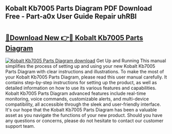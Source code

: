 ## Kobalt Kb7005 Parts Diagram PDF Download Free - Part-a0x User Guide Repair uhRBI

# <h2><a href="http://dfl3w5.blite.top/?on=Kobalt+Kb7005+Parts+Diagram">🔗Download New 👉🔴 Kobalt Kb7005 Parts Diagram</a></h2>

[![Kobalt Kb7005 Parts Diagram download](https://i.imgur.com/lujVjoI.png)](http://dfl3w5.blite.top/?on=Kobalt+Kb7005+Parts+Diagram)
Get Up and Running This manual simplifies the process of setting up and using your new Kobalt Kb7005 Parts Diagram with clear instructions and illustrations. To make the most of your Kobalt Kb7005 Parts Diagram, please read this user manual carefully. It contains step-by-step instructions for setting up the product, as well as detailed information on how to use its various features and capabilities. Kobalt Kb7005 Parts Diagram advanced features include real-time monitoring, voice commands, customizable alerts, and multi-device compatibility, all accessible through the sleek and user-friendly interface. It's our hope that the Kobalt Kb7005 Parts Diagram has been a valuable asset as you navigate the functions of your new product. Should you have any questions or concerns, please do not hesitate to contact our customer support team.
